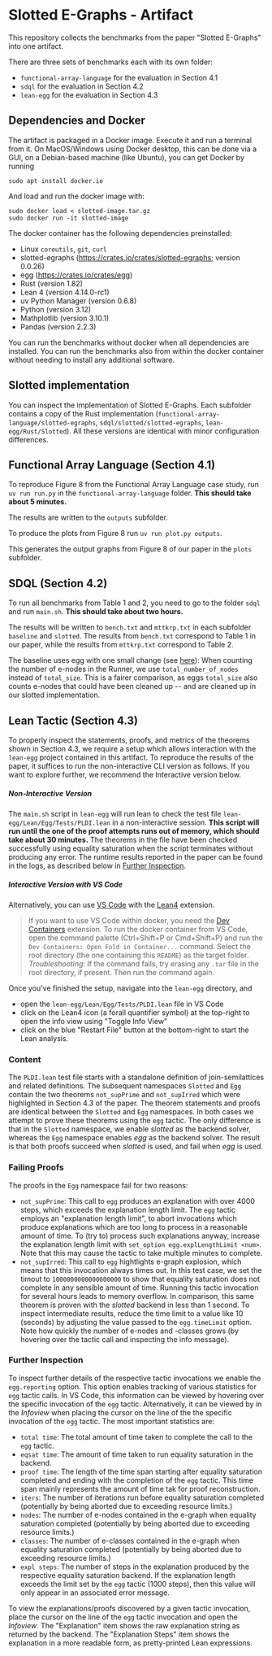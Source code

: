 Slotted E-Graphs - Artifact
===========================

This repository collects the benchmarks from the paper "Slotted E-Graphs" into one artifact.

There are three sets of benchmarks each with its own folder: 
  - `functional-array-language` for the evaluation in Section 4.1
  - `sdql` for the evaluation in Section 4.2
  - `lean-egg` for the evaluation in Section 4.3


## Dependencies and Docker
The artifact is packaged in a Docker image. Execute it and run a terminal from it. On MacOS/Windows using Docker desktop, this can be done via a GUI, on a Debian-based machine (like Ubuntu), you can get Docker by running
```
sudo apt install docker.io
```

And load and run the docker image with:

```
sudo docker load < slotted-image.tar.gz
sudo docker run -it slotted-image
```

The docker container has the following dependencies preinstalled:
  - Linux `coreutils`, `git`, `curl`
  - slotted-egraphs (https://crates.io/crates/slotted-egraphs; version 0.0.26)
  - egg (https://crates.io/crates/egg)
  - Rust (version 1.82)
  - Lean 4 (version 4.14.0-rc1)
  - uv Python Manager (version 0.6.8)
  - Python (version 3.12)
  - Mathplotlib (version 3.10.1)
  - Pandas (version 2.2.3)

You can run the benchmarks without docker when all dependencies are installed.
You can run the benchmarks also from within the docker container without needing to install any additional software.

## Slotted implementation
You can inspect the implementation of Slotted E-Graphs.
Each subfolder contains a copy of the Rust implementation (`functional-array-language/slotted-egraphs`, `sdql/slotted/slotted-egraphs`, `lean-egg/Rust/Slotted`).
All these versions are identical with minor configuration differences.


## Functional Array Language (Section 4.1)

To reproduce Figure 8 from the Functional Array Language case study, run `uv run run.py` in the `functional-array-language` folder. **This should take about 5 minutes.**

The results are written to the `outputs` subfolder.

To produce the plots from Figure 8 run `uv run plot.py outputs`.

This generates the output graphs from Figure 8 of our paper in the `plots` subfolder.


## SDQL (Section 4.2)

To run all benchmarks from Table 1 and 2, you need to go to the folder `sdql` and run `main.sh`.
**This should take about two hours.**

The results will be written to `bench.txt` and `mttkrp.txt` in each subfolder `baseline` and `slotted`.
The results from `bench.txt` correspond to Table 1 in our paper, while
the results from `mttkrp.txt` correspond to Table 2.

The baseline uses egg with one small change (see [here](https://github.com/amirsh/egg/commit/5b19ed7dd5870a42370d5fb8825410072f51410c)): When counting the number of e-nodes in the Runner, we use `total_number_of_nodes` instead of `total_size`.
This is a fairer comparison, as eggs `total_size` also counts e-nodes that could have been cleaned up -- and are cleaned up in our slotted implementation.


## Lean Tactic (Section 4.3)

To properly inspect the statements, proofs, and metrics of the theorems shown in Section 4.3, we require a setup which allows interaction with the `lean-egg` project contained in this artifact.
To reproduce the results of the paper, it suffices to run the non-interactive CLI version as follows. If you want to explore further, we recommend the Interactive version below.

##### Non-Interactive Version

The `main.sh` script in `lean-egg` will run lean to check the test file `lean-egg/Lean/Egg/Tests/PLDI.lean` in a non-interactive session. **This script will run until the one of the proof attempts runs out of memory, which should take about 30 minutes.**
The theorems in the file have been checked successfully using equality saturation when the script terminates without producing any error.
The runtime results reported in the paper can be found in the logs, as described below in [Further Inspection](#further-inspection).


##### Interactive Version with VS Code

Alternatively, you can use [VS Code](https://code.visualstudio.com) with the [Lean4](https://marketplace.visualstudio.com/items?itemName=leanprover.lean4) extension.

> If you want to use VS Code within docker, you need the [Dev Containers](https://marketplace.visualstudio.com/items?itemName=ms-vscode-remote.remote-containers) extension.
> To run the docker container from VS Code, open the command palette (Ctrl+Shift+P or Cmd+Shift+P) and run the `Dev Containers: Open Fold in Container...` command.
> Select the root directory (the one containing this `README`) as the target folder.
> *Troubleshooting:* If the command fails, try erasing any `.tar` file in the root directory, if present. Then run the command again.

Once you've finished the setup, navigate into the `lean-egg` directory, and
- open the `lean-egg/Lean/Egg/Tests/PLDI.lean` file in VS Code
- click on the Lean4 icon (a forall quantifier symbol) at the top-right to open the info view using "Toggle Info View"
- click on the blue "Restart File" button at the bottom-right to start the Lean analysis.

### Content

The `PLDI.lean` test file starts with a standalone definition of join-semilattices and related definitions. The subsequent namespaces `Slotted` and `Egg` contain the two theorems `not_supPrime` and `not_supIrred` which were highlighted in Section 4.3 of the paper. The theorem statements and proofs are identical between the `Slotted` and `Egg` namespaces. In both cases we attempt to prove these theorems using the `egg` tactic. The only difference is that in the `Slotted` namespace, we enable *slotted* as the backend solver, whereas the `Egg` namespace enables *egg* as the backend solver. The result is that both proofs succeed when *slotted* is used, and fail when *egg* is used. 

### Failing Proofs

The proofs in the `Egg` namespace fail for two reasons:

* `not_supPrime`: This call to `egg` produces an explanation with over 4000 steps, which exceeds the explanation length limit. The `egg` tactic employs an "explanation length limit", to abort invocations which produce explanations which are too long to process in a reasonable amount of time. To (try to) process such explanations anyway, increase the explanation length limit with `set_option egg.explLengthLimit <num>`. Note that this may cause the tactic to take multiple minutes to complete.
* `not_supIrred`: This call to `egg` hightlights e-graph explosion, which means that this invocation always times out. In this test case, we set the timout to `1000000000000000000` to show that equality saturation does not complete in any sensible amount of time. Running this tactic invocation for several hours leads to memory overflow. In comparison, this same theorem is proven with the *slotted* backend in less than 1 second. To inspect intermediate results, reduce the time limit to a value like 10 (seconds) by adjusting the value passed to the `egg.timeLimit` option. Note how quickly the number of e-nodes and -classes grows (by hovering over the tactic call and inspecting the info message).

### Further Inspection

To inspect further details of the respective tactic invocations we enable the `egg.reporting` option. This option enables tracking of various statistics for `egg` tactic calls. In VS Code, this information can be viewed by hovering over the specific invocation of the `egg` tactic. Alternatively, it can be viewed by in the *Infoview* when placing the cursor on the line of the the specific invocation of the `egg` tactic. The most important statistics are:

* `total time`: The total amount of time taken to complete the call to the `egg` tactic.
* `eqsat time`: The amount of time taken to run equality saturation in the backend.
* `proof time`: The length of the time span starting after equality saturation completed and ending with the completion of the `egg` tactic. This time span mainly represents the amount of time tak for proof reconstruction.
* `iters`: The number of iterations run before equality saturation completed (potentially by being aborted due to exceeding resource limits.)
* `nodes`: The number of e-nodes contained in the e-graph when equality saturation completed (potentially by being aborted due to exceeding resource limits.)
* `classes`: The number of e-classes contained in the e-graph when equality saturation completed (potentially by being aborted due to exceeding resource limits.)
* `expl steps`: The number of steps in the explanation produced by the respective equality saturation backend. If the explanation length exceeds the limit set by the `egg` tactic (1000 steps), then this value will only appear in an associated error message.

To view the explanations/proofs discovered by a given tactic invocation, place the cursor on the line of the `egg` tactic invocation and open the *Infoview*. The "Explanation" item shows the raw explanation string as returned by the backend. The "Explanation Steps" item shows the explanation in a more readable form, as pretty-printed Lean expressions.


